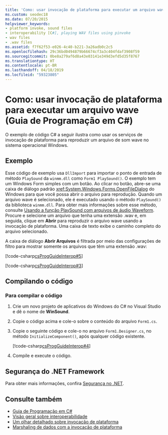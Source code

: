 ```yaml
---
title: 'Como: usar invocação de plataforma para executar um arquivo wave – Guia de Programação em C#'
ms.custom: seodec18
ms.date: 07/20/2015
helpviewer_keywords:
- platform invoke, sound files
- interoperability [C#], playing WAV files using pinvoke
- wav files
- .wav files
ms.assetid: f7f62f53-e026-4c40-b221-3a26adb0c2c5
ms.openlocfilehash: 29c36bd0494879b66674cf3a3c404fdaf3908f59
ms.sourcegitcommit: 0be8a279af6d8a43e03141e349d3efd5d35f8767
ms.translationtype: HT
ms.contentlocale: pt-BR
ms.lasthandoff: 04/18/2019
ms.locfileid: "59323805"
---
```

# <a name="how-to-use-platform-invoke-to-play-a-wave-file-c-programming-guide"></a>Como: usar invocação de plataforma para executar um arquivo wave (Guia de Programação em C#)
O exemplo de código C# a seguir ilustra como usar os serviços de invocação de plataforma para reproduzir um arquivo de som wave no sistema operacional Windows.  
  
## <a name="example"></a>Exemplo  
 Esse código de exemplo usa `DllImport` para importar o ponto de entrada de método `PlaySound` da `winmm.dll` como `Form1 PlaySound()`. O exemplo tem um Windows Form simples com um botão. Ao clicar no botão, abre-se uma caixa de diálogo padrão <xref:System.Windows.Forms.OpenFileDialog> do Windows para que você possa abrir o arquivo para reprodução. Quando um arquivo wave é selecionado, ele é executado usando o método `PlaySound()` da biblioteca `winmm.dll`. Para obter mais informações sobre esse método, consulte [Usando a função PlaySound com arquivos de áudio Waveform](https://docs.microsoft.com/windows/desktop/multimedia/using-playsound-to-play-waveform-audio-files). Procure e selecione um arquivo que tenha uma extensão .wav e, em seguida, clique em **Abrir** para reproduzir o arquivo wave usando a invocação de plataforma. Uma caixa de texto exibe o caminho completo do arquivo selecionado.  
  
 A caixa de diálogo **Abrir Arquivos** é filtrada por meio das configurações de filtro para mostrar somente os arquivos que têm uma extensão .wav:  
  
 [!code-csharp[csProgGuideInterop#5](~/samples/snippets/csharp/VS_Snippets_VBCSharp/csProgGuideInterop/CS/WinSound.cs#5)]  
  
 [!code-csharp[csProgGuideInterop#3](~/samples/snippets/csharp/VS_Snippets_VBCSharp/csProgGuideInterop/CS/WinSound.cs#3)]  
  
## <a name="compiling-the-code"></a>Compilando o código  
  
### <a name="to-compile-the-code"></a>Para compilar o código  
  
1. Crie um novo projeto de aplicativos do Windows do C# no Visual Studio e dê o nome de **WinSound**.  
  
2. Copie o código acima e cole-o sobre o conteúdo do arquivo `Form1.cs`.  
  
3. Copie o seguinte código e cole-o no arquivo `Form1.Designer.cs`, no método `InitializeComponent()`, após qualquer código existente.  
  
     [!code-csharp[csProgGuideInterop#4](~/samples/snippets/csharp/VS_Snippets_VBCSharp/csProgGuideInterop/CS/WinSound.cs#4)]  
  
4. Compile e execute o código.  
  
## <a name="net-framework-security"></a>Segurança do .NET Framework  
 Para obter mais informações, confira [Segurança no .NET](../../../standard/security/index.md).  
  
## <a name="see-also"></a>Consulte também

- [Guia de Programação em C#](../../../csharp/programming-guide/index.md)
- [Visão geral sobre interoperabilidade](../../../csharp/programming-guide/interop/interoperability-overview.md)
- [Um olhar detalhado sobre invocação de plataforma](../../../framework/interop/consuming-unmanaged-dll-functions.md#a-closer-look-at-platform-invoke)
- [Marshaling de dados com a invocação de plataforma](../../../framework/interop/marshaling-data-with-platform-invoke.md)
